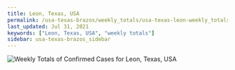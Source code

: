 ```yaml
---
title: Leon, Texas, USA
permalink: /usa-texas-brazos/weekly_totals/usa-texas-leon-weekly_totals.html
last_updated: Jul 31, 2021
keywords: ["Leon, Texas, USA", "weekly totals"]
sidebar: usa-texas-brazos_sidebar
---
```


![Weekly Totals of Confirmed Cases for Leon, Texas, USA](/covid_tracker/images/graphs/usa-texas-leon-weekly_totals_graph.png)
